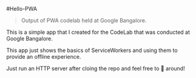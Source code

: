 #Hello-PWA
>Output of PWA codelab held at Google Bangalore.

This is a simple app that I created for the CodeLab that was conducted at Google Bangalore.

This app just shows the basics of ServiceWorkers and using them to provide an offline experience. 

Just run an HTTP server after cloing the repo and feel free to 🐾 around!

